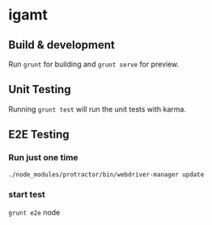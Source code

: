 # igamt

## Build & development

Run `grunt` for building and `grunt serve` for preview.

## Unit Testing

Running `grunt test` will run the unit tests with karma. 

## E2E Testing 

### Run just one time 
`./node_modules/protractor/bin/webdriver-manager update`

### start test
`grunt e2e` node



